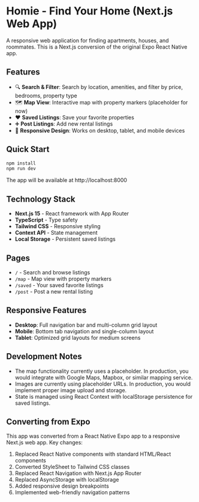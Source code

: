 # Homie - Find Your Home (Next.js Web App)

A responsive web application for finding apartments, houses, and roommates. This is a Next.js conversion of the original Expo React Native app.

## Features

- 🔍 **Search & Filter**: Search by location, amenities, and filter by price, bedrooms, property type
- 🗺️ **Map View**: Interactive map with property markers (placeholder for now)
- ❤️ **Saved Listings**: Save your favorite properties
- ➕ **Post Listings**: Add new rental listings
- 📱 **Responsive Design**: Works on desktop, tablet, and mobile devices

## Quick Start

```bash
npm install
npm run dev
```

The app will be available at http://localhost:8000

## Technology Stack

- **Next.js 15** - React framework with App Router
- **TypeScript** - Type safety
- **Tailwind CSS** - Responsive styling
- **Context API** - State management
- **Local Storage** - Persistent saved listings

## Pages

- `/` - Search and browse listings
- `/map` - Map view with property markers
- `/saved` - Your saved favorite listings
- `/post` - Post a new rental listing

## Responsive Features

- **Desktop**: Full navigation bar and multi-column grid layout
- **Mobile**: Bottom tab navigation and single-column layout
- **Tablet**: Optimized grid layouts for medium screens

## Development Notes

- The map functionality currently uses a placeholder. In production, you would integrate with Google Maps, Mapbox, or similar mapping service.
- Images are currently using placeholder URLs. In production, you would implement proper image upload and storage.
- State is managed using React Context with localStorage persistence for saved listings.

## Converting from Expo

This app was converted from a React Native Expo app to a responsive Next.js web app. Key changes:

1. Replaced React Native components with standard HTML/React components
2. Converted StyleSheet to Tailwind CSS classes
3. Replaced React Navigation with Next.js App Router
4. Replaced AsyncStorage with localStorage
5. Added responsive design breakpoints
6. Implemented web-friendly navigation patterns
